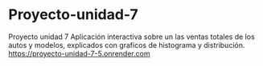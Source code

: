 # Proyecto-unidad-7
Proyecto unidad 7
Aplicación interactiva sobre un las ventas totales de los autos y modelos, explicados con graficos de histograma y distribución. 
https://proyecto-unidad-7-5.onrender.com
